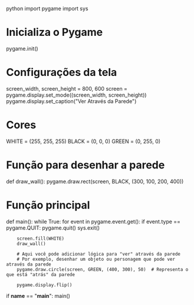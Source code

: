 python
import pygame
import sys

# Inicializa o Pygame
pygame.init()

# Configurações da tela
screen_width, screen_height = 800, 600
screen = pygame.display.set_mode((screen_width, screen_height))
pygame.display.set_caption("Ver Através da Parede")

# Cores
WHITE = (255, 255, 255)
BLACK = (0, 0, 0)
GREEN = (0, 255, 0)

# Função para desenhar a parede
def draw_wall():
    pygame.draw.rect(screen, BLACK, (300, 100, 200, 400))

# Função principal
def main():
    while True:
        for event in pygame.event.get():
            if event.type == pygame.QUIT:
                pygame.quit()
                sys.exit()

        screen.fill(WHITE)
        draw_wall()

        # Aqui você pode adicionar lógica para "ver" através da parede
        # Por exemplo, desenhar um objeto ou personagem que pode ver através da parede
        pygame.draw.circle(screen, GREEN, (400, 300), 50)  # Representa o que está "atrás" da parede

        pygame.display.flip()

if __name__ == "__main__":
    main()
